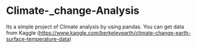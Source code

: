 # Climate-_change-Analysis

Its a simple project of Climate analysis by using pandas.
You can get data from Kaggle (https://www.kaggle.com/berkeleyearth/climate-change-earth-surface-temperature-data)
